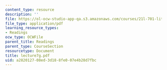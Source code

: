```yaml
---
content_type: resource
description: ''
file: https://ol-ocw-studio-app-qa.s3.amazonaws.com/courses/21l-701-literary-interpretation-interpreting-poetry-fall-2003/a282012708ed3d188fe007e4b28d7fbc_lecture7g.pdf
file_type: application/pdf
learning_resource_types:
- Readings
ocw_type: OCWFile
parent_title: Readings
parent_type: CourseSection
resourcetype: Document
title: lecture7g.pdf
uid: a2820127-08ed-3d18-8fe0-07e4b28d7fbc
---
```


